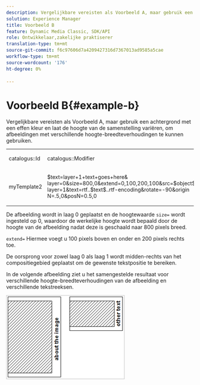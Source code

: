 ```yaml
---
description: Vergelijkbare vereisten als Voorbeeld A, maar gebruik een achtergrond met een effen kleur en laat de hoogte van de samenstelling variëren, om afbeeldingen met verschillende hoogte-breedteverhoudingen te kunnen gebruiken.
solution: Experience Manager
title: Voorbeeld B
feature: Dynamic Media Classic, SDK/API
role: Ontwikkelaar,zakelijke praktiserer
translation-type: tm+mt
source-git-commit: f6c97606d7a4209427316d7367013ad9585a5cae
workflow-type: tm+mt
source-wordcount: '176'
ht-degree: 0%

---
```



# Voorbeeld B{#example-b}

Vergelijkbare vereisten als Voorbeeld A, maar gebruik een achtergrond met een effen kleur en laat de hoogte van de samenstelling variëren, om afbeeldingen met verschillende hoogte-breedteverhoudingen te kunnen gebruiken.

<table id="simpletable_37BA3B2A75A9468C9ADEBBC034BADAE7"> 
 <tr class="strow"> 
  <td class="stentry"> <p><span class="codeph"> catalogus::Id</span> </p> </td> 
  <td class="stentry"> <p><span class="codeph"> catalogus::Modifier</span> </p></td> 
 </tr> 
 <tr class="strow"> 
  <td class="stentry"> <p><span class="codeph"> myTemplate2</span> </p></td> 
  <td class="stentry"> <p><span class="codeph"> $text=layer+1+text+goes+here&amp; layer=0&amp;size=800,0&amp;extend=0,100,200,100&amp;src=$object$&amp;originN=.5,0&amp; layer=1&amp;text=rtf..$text$..rtf-encoding&amp;rotate=-90&amp;origin N=.5,0&amp;posN=0.5,0</span> </p></td> 
 </tr> 
</table>

De afbeelding wordt in laag 0 geplaatst en de hoogtewaarde `size=` wordt ingesteld op 0, waardoor de werkelijke hoogte wordt bepaald door de hoogte van de afbeelding nadat deze is geschaald naar 800 pixels breed.

`extend=` Hiermee voegt u 100 pixels boven en onder en 200 pixels rechts toe.

De oorsprong voor zowel laag 0 als laag 1 wordt midden-rechts van het compositiegebied geplaatst om de gewenste tekstpositie te bereiken.

In de volgende afbeelding ziet u het samengestelde resultaat voor verschillende hoogte-breedteverhoudingen van de afbeelding en verschillende tekstreeksen.

![](assets/exampleb.png)

